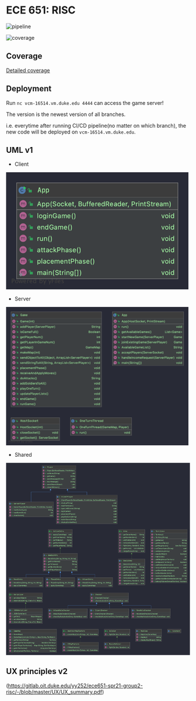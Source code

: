 ECE 651: RISC
======================================

![pipeline](https://gitlab.oit.duke.edu/yy252/ece651-spr21-group2-risc/badges/master/pipeline.svg)

![coverage](https://gitlab.oit.duke.edu/yy252/ece651-spr21-group2-risc/badges/master/coverage.svg?job=test)

## Coverage
[Detailed coverage](https://yy252.pages.oit.duke.edu/ece651-spr21-group2-risc/dashboard.html)

## Deployment
Run `nc vcm-16514.vm.duke.edu 4444` can access the game server!

The version is the newest version of all branches. 

i.e. everytime after running CI/CD pipeline(no matter on which branch), the new code will be deployed on `vcm-16514.vm.duke.edu`.

## UML v1
- Client 
<img src="./UMLs/client.PNG" alt="client" width="500" />

- Server
<img src="./UMLs/server.PNG" alt="server" width="500" />

- Shared
<img src="./UMLs/shared.PNG" alt="shared" width="1000" />

## UX principles v2
(https://gitlab.oit.duke.edu/yy252/ece651-spr21-group2-risc/-/blob/master/UX/UX_summary.pdf)
